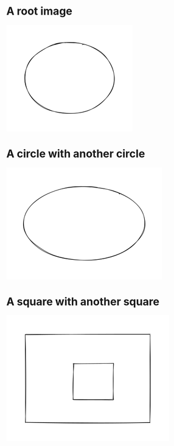 # A root image

![](docs/root.excalidraw.png)

# A circle with another circle

![](docs/readme/a.excalidraw.png)

# A square with another square

![](docs/readme/b.excalidraw.png)

